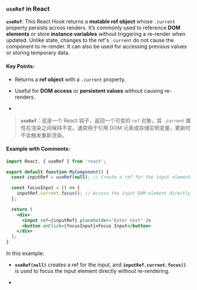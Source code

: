 ### `useRef` in React

**`useRef`**: This React Hook returns a **mutable ref object** whose `.current` property persists across renders. It’s commonly used to reference **DOM elements** or store **instance variables** without triggering a re-render when updated. Unlike state, changes to the ref's `.current` do not cause the component to re-render. It can also be used for accessing previous values or storing temporary data.

<audio src="..\..\mp3\__`useRef`___ T.mp3"></audio>

#### Key Points:
- Returns a **ref object** with a `.current` property.

- Useful for **DOM access** or **persistent values** without causing re-renders.

- <audio src="..\..\mp3\- Returns a __r.mp3"></audio>

> **`useRef`**：这是一个 React 钩子，返回一个可变的 `ref` 对象，其 `.current` 属性在渲染之间保持不变。通常用于引用 DOM 元素或存储实例变量，更新时不会触发重新渲染。
>
> <audio src="..\..\mp3\useRef：这是一个 Rea.mp3"></audio>

#### Example with Comments:

<audio src="..\..\mp3\这段代码展示了如何使用 Rea (8).mp3"></audio>

```jsx
import React, { useRef } from 'react';

export default function MyComponent() {
  const inputRef = useRef(null); // Create a ref for the input element

  const focusInput = () => {
    inputRef.current.focus(); // Access the input DOM element directly
  };

  return (
    <div>
      <input ref={inputRef} placeholder="Enter text" />
      <button onClick={focusInput}>Focus Input</button>
    </div>
  );
}
```

In this example:
- **`useRef(null)`** creates a ref for the input, and **`inputRef.current.focus()`** is used to focus the input element directly without re-rendering.

- <audio src="..\..\mp3\__`useRef(null).mp3"></audio>